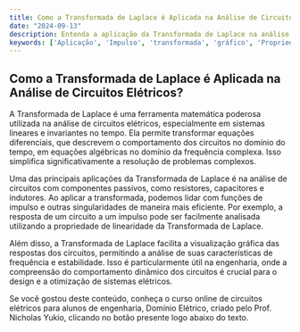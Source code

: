 ```yaml
---
title: Como a Transformada de Laplace é Aplicada na Análise de Circuitos Elétricos?
date: "2024-09-13"
description: Entenda a aplicação da Transformada de Laplace na análise de circuitos elétricos e suas propriedades.
keywords: ['Aplicação', 'Impulso', 'transformada', 'gráfico', 'Propriedade', 'Singularidade', 'passivo']
---
```


## Como a Transformada de Laplace é Aplicada na Análise de Circuitos Elétricos?

A Transformada de Laplace é uma ferramenta matemática poderosa utilizada na análise de circuitos elétricos, especialmente em sistemas lineares e invariantes no tempo. Ela permite transformar equações diferenciais, que descrevem o comportamento dos circuitos no domínio do tempo, em equações algébricas no domínio da frequência complexa. Isso simplifica significativamente a resolução de problemas complexos.

Uma das principais aplicações da Transformada de Laplace é na análise de circuitos com componentes passivos, como resistores, capacitores e indutores. Ao aplicar a transformada, podemos lidar com funções de impulso e outras singularidades de maneira mais eficiente. Por exemplo, a resposta de um circuito a um impulso pode ser facilmente analisada utilizando a propriedade de linearidade da Transformada de Laplace.

Além disso, a Transformada de Laplace facilita a visualização gráfica das respostas dos circuitos, permitindo a análise de suas características de frequência e estabilidade. Isso é particularmente útil na engenharia, onde a compreensão do comportamento dinâmico dos circuitos é crucial para o design e a otimização de sistemas elétricos.

Se você gostou deste conteúdo, conheça o curso online de circuitos elétricos para alunos de engenharia, Domínio Elétrico, criado pelo Prof. Nicholas Yukio, clicando no botão presente logo abaixo do texto.